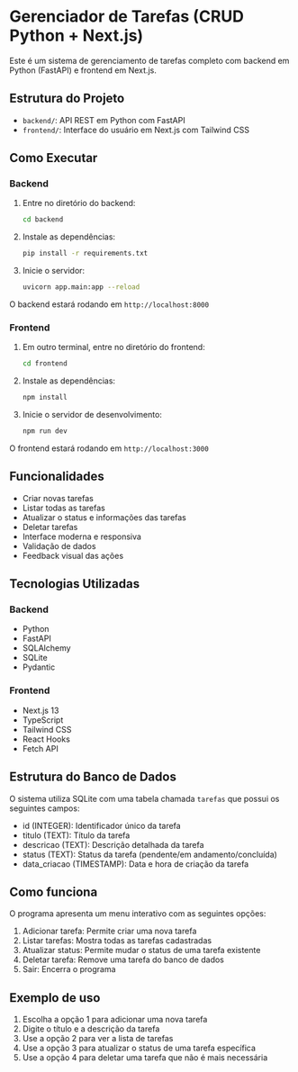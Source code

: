 # Gerenciador de Tarefas (CRUD Python + Next.js)

Este é um sistema de gerenciamento de tarefas completo com backend em Python (FastAPI) e frontend em Next.js.

## Estrutura do Projeto

- `backend/`: API REST em Python com FastAPI
- `frontend/`: Interface do usuário em Next.js com Tailwind CSS

## Como Executar

### Backend

1. Entre no diretório do backend:
   ```bash
   cd backend
   ```

2. Instale as dependências:
   ```bash
   pip install -r requirements.txt
   ```

3. Inicie o servidor:
   ```bash
   uvicorn app.main:app --reload
   ```

O backend estará rodando em `http://localhost:8000`

### Frontend

1. Em outro terminal, entre no diretório do frontend:
   ```bash
   cd frontend
   ```

2. Instale as dependências:
   ```bash
   npm install
   ```

3. Inicie o servidor de desenvolvimento:
   ```bash
   npm run dev
   ```

O frontend estará rodando em `http://localhost:3000`

## Funcionalidades

- Criar novas tarefas
- Listar todas as tarefas
- Atualizar o status e informações das tarefas
- Deletar tarefas
- Interface moderna e responsiva
- Validação de dados
- Feedback visual das ações

## Tecnologias Utilizadas

### Backend
- Python
- FastAPI
- SQLAlchemy
- SQLite
- Pydantic

### Frontend
- Next.js 13
- TypeScript
- Tailwind CSS
- React Hooks
- Fetch API

## Estrutura do Banco de Dados

O sistema utiliza SQLite com uma tabela chamada `tarefas` que possui os seguintes campos:

- id (INTEGER): Identificador único da tarefa
- titulo (TEXT): Título da tarefa
- descricao (TEXT): Descrição detalhada da tarefa
- status (TEXT): Status da tarefa (pendente/em andamento/concluída)
- data_criacao (TIMESTAMP): Data e hora de criação da tarefa

## Como funciona

O programa apresenta um menu interativo com as seguintes opções:

1. Adicionar tarefa: Permite criar uma nova tarefa
2. Listar tarefas: Mostra todas as tarefas cadastradas
3. Atualizar status: Permite mudar o status de uma tarefa existente
4. Deletar tarefa: Remove uma tarefa do banco de dados
5. Sair: Encerra o programa

## Exemplo de uso

1. Escolha a opção 1 para adicionar uma nova tarefa
2. Digite o título e a descrição da tarefa
3. Use a opção 2 para ver a lista de tarefas
4. Use a opção 3 para atualizar o status de uma tarefa específica
5. Use a opção 4 para deletar uma tarefa que não é mais necessária 